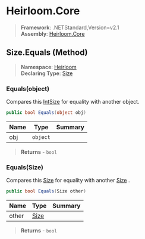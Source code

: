# Heirloom.Core

> **Framework**: .NETStandard,Version=v2.1  
> **Assembly**: [Heirloom.Core][0]

## Size.Equals (Method)

> **Namespace**: [Heirloom][0]  
> **Declaring Type**: [Size][1]

### Equals(object)

Compares this [IntSize][2] for equality with another object.

```cs
public bool Equals(object obj)
```

| Name | Type     | Summary |
|------|----------|---------|
| obj  | `object` |         |

> **Returns** - `bool`

### Equals(Size)

Compares this [Size][1] for equality with another [Size][1] .

```cs
public bool Equals(Size other)
```

| Name  | Type      | Summary |
|-------|-----------|---------|
| other | [Size][1] |         |

> **Returns** - `bool`

[0]: ../../../Heirloom.Core.md
[1]: ../Size.md
[2]: ../IntSize.md
